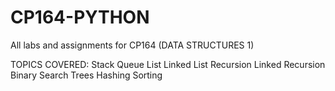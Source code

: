 # CP164-PYTHON
All labs and assignments for CP164 (DATA STRUCTURES 1)

TOPICS COVERED:
Stack
Queue
List
Linked List
Recursion
Linked Recursion
Binary Search Trees
Hashing
Sorting
